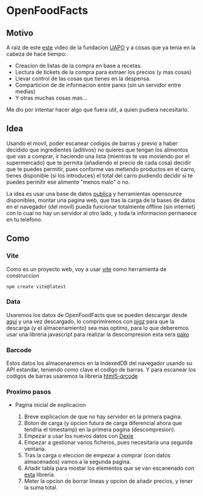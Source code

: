 # OpenFoodFacts

## Motivo
A raiz de este [este](https://www.youtube.com/watch?v=j5dUzDTQ3mc) video de la fundacion [UAPO](https://www.fundacionuapo.org) y a cosas que ya tenia en la cabeza de hace tiempo:
- Creacion de listas de la compra en base a recetas.
- Lectura de tickets de la compra para extraer los precios (y mas cosas)
- Llevar control de las cosas que tienes en la despensa.
- Comparticion de de informacion entre pares (sin un servidor entre medias)
- Y otras muchas cosas mas...

Me dio por intentar hacer algo que fuera util, a quien pudiera necesitarlo.

## Idea
Usando el movil, poder escanear codigos de barras y previo a haber decidido que ingredientes (aditivos) no quieres que tengan los alimentos que vas a comprar, ir haciendo una lista (mientras te vas moviendo por el supermercado) que te permita (añadiendo el precio de cada cosa) decidir que te puedes permitir, pues conforme vas metiendo productos en el carro, tienes disponible (si los introduces) el total del carro pudiendo decidir si te puedes permitir ese alimento "menos malo" o no.

La idea es usar una base de datos [publica](https://es.openfoodfacts.org/data) y herramientas opensource disponibles, montar una pagina web, que tras la carga de la bases de datos en el navegador (del movil) pueda funcionar totalmente offline (sin internet) con lo cual no hay un servidor al otro lado, y toda la informacion permanece en tu telefono.

## Como

### Vite
Como es un proyecto web, voy a usar [vite](https://es.vitejs.dev/guide/) como herramienta de construccion

    npm create vite@latest

### Data
Usaremos los datos de OpenFoodFacts que se pueden descargar desde [aqui](https://mirabelle.openfoodfacts.org/products.csv?sql=select+code%2C+url%2C+product_name%2C+image_url%2C+image_ingredients_url%2C+image_nutrition_url%0D%0Afrom+%5Ball%5D%0D%0Awhere+countries_en+like+%22%25spain%25%22&_size=max) y una vez descargado, lo comprimiremos con [pigz](https://zlib.net/pigz/) para que la descarga (y el almacenamiento) sea mas optimo, para lo que deberemos usar una libreria javascript para realizar la descompresion esta sera [pako](https://github.com/nodeca/pako)

### Barcode
Estos datos los almacenaremos en la IndexedDB del navegador usando su API estandar, teniendo como clave el codigo de barras. Y para escanear los codigos de barras usaremos la libreria [html5-qrcode](https://github.com/mebjas/html5-qrcode)

### Proximo pasos
- Pagina inicial de explicacion

    1. Breve explicacion de que no hay servidor en la primera pagina.
    2. Boton de carga (y opcion futura de carga diferencial ahora que tendria el timestamp) en la primera pagina (descompresion).
    3. Empezar a usar los nuevos datos con [Dexie](https://dexie.org/docs/Tutorial/Hello-World)
    4. Empezar a gestionar varios ficheros, pues necesitaria una segunda ventana.
    5. Tras la carga o eleccion de empezar a comprar (con datos almacenados) vamos a la segunda pagina.
    6. Añadir tabla para mostar los elementos que se van escanenado con [esta](https://tabulator.info/examples/6.3#fittodata) libreria.
    7. Meter la opcion de borrar lineas y opcion de añadir precios, y tener la suma total.